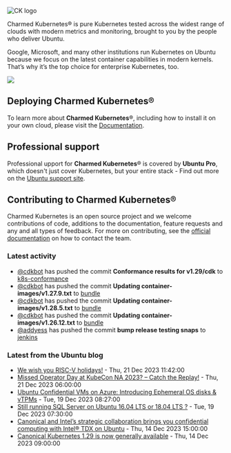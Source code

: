 ![CK logo](https://assets.ubuntu.com/v1/451d4cf4-Charmed+Kubernetes_RGB_onWhite_2022.svg)

Charmed Kubernetes® is pure Kubernetes tested across the widest range of clouds with modern metrics and monitoring, brought to you by the people who deliver Ubuntu.

Google, Microsoft, and many other institutions run Kubernetes on Ubuntu because we focus on the latest container capabilities in modern kernels. That’s why it’s the top choice for enterprise Kubernetes, too.

![](https://assets.ubuntu.com/v1/843c77b6-juju-at-a-glace.svg)

## Deploying Charmed Kubernetes®

To learn more about **Charmed Kubernetes**®, including how to install it on your own cloud, please visit the [Documentation][docs].

## Professional support

Professional upport for **Charmed Kubernetes**® is covered by **Ubuntu Pro**, which doesn't just cover Kubernetes, but your entire stack - Find out more on the [Ubuntu support site](https://ubuntu.com/support).

## Contributing to Charmed Kubernetes®

Charmed Kubernetes is an open source project and we welcome contributions of code, additions to the documentation, feature requests and any and all types of feedback. For more on contributing, see the [official documentation][get-in-touch] on how to contact the team.

<!-- LINKS -->
[docs]: https://ubuntu.com/kubernetes/docs
[get-in-touch]: https://ubuntu.com/kubernetes/docs/get-in-touch

### Latest activity

<!-- activity starts -->
 - [@cdkbot](https://github.com/cdkbot) has pushed the commit **Conformance results for v1.29/cdk** to [k8s-conformance](https://github.com/charmed-kubernetes/k8s-conformance)
 - [@cdkbot](https://github.com/cdkbot) has pushed the commit **Updating container-images/v1.27.9.txt** to [bundle](https://github.com/charmed-kubernetes/bundle)
 - [@cdkbot](https://github.com/cdkbot) has pushed the commit **Updating container-images/v1.28.5.txt** to [bundle](https://github.com/charmed-kubernetes/bundle)
 - [@cdkbot](https://github.com/cdkbot) has pushed the commit **Updating container-images/v1.26.12.txt** to [bundle](https://github.com/charmed-kubernetes/bundle)
 - [@addyess](https://github.com/addyess) has pushed the commit **bump release testing snaps** to [jenkins](https://github.com/charmed-kubernetes/jenkins)
<!-- activity ends -->

<!-- roadmap starts -->

<!-- roadmap ends -->

### Latest from the Ubuntu blog

<!-- blog starts -->
* [We wish you RISC-V holidays!](https://ubuntu.com//blog/we-wish-you-risc-v-holidays) - Thu, 21 Dec 2023 11:42:00 
* [Missed Operator Day at KubeCon NA 2023? &#8211; Catch the Replay!](https://ubuntu.com//blog/missed-operator-day-at-kubecon-na-2023-catch-the-replay) - Thu, 21 Dec 2023 06:00:00 
* [Ubuntu Confidential VMs on Azure: Introducing Ephemeral OS disks &#038; vTPMs](https://ubuntu.com//blog/ephemeral-ubuntu-confidential-vms-azure) - Tue, 19 Dec 2023 08:27:00 
* [Still running SQL Server on Ubuntu 16.04 LTS or 18.04 LTS ?](https://ubuntu.com//blog/sql-server-on-ubuntu) - Tue, 19 Dec 2023 07:30:00 
* [Canonical and Intel&#8217;s strategic collaboration brings you confidential computing with Intel® TDX on Ubuntu](https://ubuntu.com//blog/confidential-computing-intel-tdx-ubuntu) - Thu, 14 Dec 2023 15:00:00 
* [Canonical Kubernetes 1.29 is now generally available](https://ubuntu.com//blog/canonical-kubernetes-1-29-is-now-generally-available) - Thu, 14 Dec 2023 09:00:00 
<!-- blog ends -->

